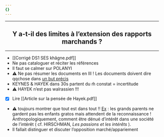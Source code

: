 ```yaml
---
{}
---
```

***
<center><h2>Y a-t-il des limites à l’extension des rapports marchands ?</h2></center>

***
- [[Corrigé DS1 SES khâgne.pdf]]
- Ne pas cataloguer et réciter les références 
- Il faut se calmer sur POLANYI 
- ⚠ Ne pas résumer les documents en III ! Les documents doivent dire qqchose dans <u>un but précis</u>
- KEYNES & HAYEK dans 30s partent du m̂ constat = incertitude 
- ⚠ HAYEK n’est pas walrassien !!! 
- [x] Lire [[Article sur la pensée de Hayek.pdf]] 
- ⚠ toujours montrer que tout est dans tout !! <u>Ex</u> : les grands parents ne gardent pas les enfants gratos mais attendent de la reconnaissance ! Anthropologiquement, comment être dénué d’intérêt dans une société de l’intérêt ( cf. HIRSCHMAN, *Les passions et les intérêts* ). 
- Il fallait distinguer et discuter l’opposition marché/appariement 
